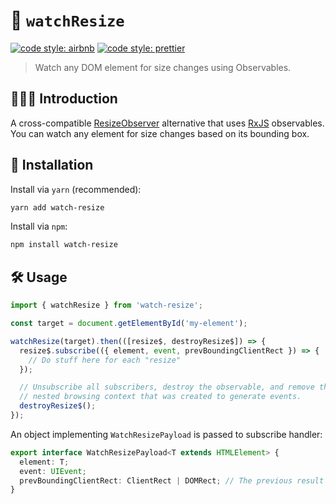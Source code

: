 # 👀 `watchResize`

[![code style: airbnb](https://img.shields.io/badge/code%20style-airbnb-blue.svg?style=flat)](https://github.com/airbnb/javascript)
[![code style: prettier](https://img.shields.io/badge/code_style-prettier-ff69b4.svg?style=flat)](https://github.com/prettier/prettier)

> Watch any DOM element for size changes using Observables.

## 💁🏼‍♂️ Introduction

A cross-compatible [ResizeObserver](https://developer.mozilla.org/en-US/docs/Web/API/ResizeObserver) alternative that uses [RxJS](https://github.com/ReactiveX/rxjs) observables. You can watch any element for size changes based on its bounding box.

## 🔗 Installation

Install via `yarn` (recommended):

```sh
yarn add watch-resize
```

Install via `npm`:

```sh
npm install watch-resize
```

## 🛠️ Usage

```ts
import { watchResize } from 'watch-resize';

const target = document.getElementById('my-element');

watchResize(target).then(([resize$, destroyResize$]) => {
  resize$.subscribe(({ element, event, prevBoundingClientRect }) => {
    // Do stuff here for each "resize"
  });

  // Unsubscribe all subscribers, destroy the observable, and remove the
  // nested browsing context that was created to generate events.
  destroyResize$();
});
```

An object implementing `WatchResizePayload` is passed to subscribe handler:

```ts
export interface WatchResizePayload<T extends HTMLElement> {
  element: T;
  event: UIEvent;
  prevBoundingClientRect: ClientRect | DOMRect; // The previous result of "element.getBoundingClientRect()".
}
```
